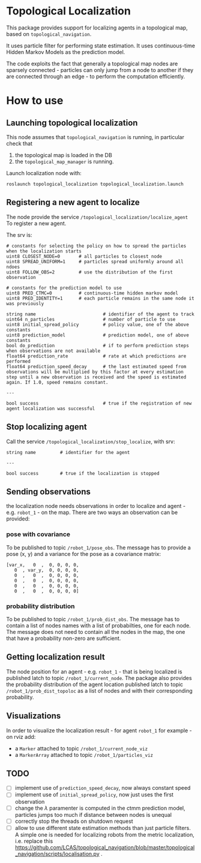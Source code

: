 Topological Localization
======================

This package provides support for localizing agents in a topological map, based on `topological_navigation`. 

It uses particle filter for performing state estimation. It uses continuous-time Hidden Markov Models as the prediction model.

The code exploits the fact that generally a topological map nodes are sparsely connected - particles can only jump from a node to another if they are connected through an edge - to perform the computation efficiently.  

# How to use

## Launching topological localization

This node assumes that `topological_navigation` is running, in particular check that 
1. the topological map is loaded in the DB 
2. the `topological_map_manager` is running.

Launch localization node with:

```
roslaunch topological_localization topological_localization.launch
```

## Registering a new agent to localize

The node provide the service `/topological_localization/localize_agent` To register a new agent.

The srv is:

```
# constants for selecting the policy on how to spread the particles when the localization starts 
uint8 CLOSEST_NODE=0       # all particles to closest node 
uint8 SPREAD_UNIFORM=1     # particles spread uniformly around all ndoes
uint8 FOLLOW_OBS=2         # use the distribution of the first observation

# constants for the prediction model to use
uint8 PRED_CTMC=0          # continuous-time hidden markov model
uint8 PRED_IDENTITY=1      # each particle remains in the same node it was previously

string name                         # identifier of the agent to track
uint64 n_particles                  # number of particle to use 
uint8 initial_spread_policy         # policy value, one of the above constants
uint8 prediction_model              # prediction model, one of above constants 
bool do_prediction                  # if to perform prediction steps when observations are not available
float64 prediction_rate             # rate at which predictions are performed
float64 prediction_speed_decay      # the last estimated speed from observations will be multiplied by this factor at every estimation step until a new observation is received and the speed is estimated again. If 1.0, speed remains constant.

---

bool success                        # true if the registration of new agent localization was successful
```

## Stop localizing agent

Call the service `/topological_localization/stop_localize`, with srv:
```
string name         # identifier for the agent

---

bool success        # true if the localization is stopped 
```

## Sending observations

the localization node needs observations in order to localize and agent - e.g. `robot_1` - on the map. There are two ways an observation can be provided:

### pose with covariance 
To be published to topic `/robot_1/pose_obs`. The message has to provide a pose (x, y) and a variance for the pose as a covariance matrix: 
```
[var_x,   0  ,  0, 0, 0, 0,
   0  , var_y,  0, 0, 0, 0,
   0  ,   0  ,  0, 0, 0, 0, 
   0  ,   0  ,  0, 0, 0, 0, 
   0  ,   0  ,  0, 0, 0, 0, 
   0  ,   0  ,  0, 0, 0, 0]
```

### probability distribution
To be published to topic `/robot_1/prob_dist_obs`. The message has to contain a list of nodes names with a list of probabilties, one for each node. The message does not need to contain all the nodes in the map, the one that have a probability non-zero are sufficient.

## Getting localization result

The node position for an agent - e.g. `robot_1` - that is being localized is published latch to topic `/robot_1/current_node`. The package also provides the probability distribution of the agent location published latch to topic `/robot_1/prob_dist_topoloc` as a list of nodes and with their corresponding probability.

## Visualizations

In order to visualize the localization result - for agent `robot_1` for example - on rviz add:
- a `Marker` attached to topic `/robot_1/current_node_viz`
- a `MarkerArray` attached to topic `/robot_1/particles_viz` 

## TODO
- [ ] implement use of `prediction_speed_decay`, now always constant speed
- [ ] implement use of `initial_spread_policy`, now just uses the first observation
- [ ] change the $\lambda$ paramenter is computed in the ctmm prediction model, particles jumps too much if distance between nodes is unequal
- [ ] correctly stop the threads on shutdown request
- [ ] allow to use different state estimation methods than just particle filters. A simple one is needed for localizing robots from the metric localization, i.e. replace this https://github.com/LCAS/topological_navigation/blob/master/topological_navigation/scripts/localisation.py .

